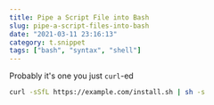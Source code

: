 ```yaml
---
title: Pipe a Script File into Bash
slug: pipe-a-script-files-into-bash
date: "2021-03-11 23:16:13"
category: t.snippet
tags: ["bash", "syntax", "shell"]
---
```


Probably it's one you just `curl`-ed

```bash
curl -sSfL https://example.com/install.sh | sh -s
```
